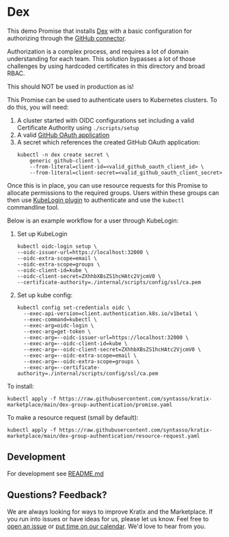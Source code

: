 # Dex

This demo Promise that installs [Dex](https://dexidp.io/) with a basic configuration for authorizing through the [GitHub connector](https://dexidp.io/docs/connectors/github/).

Authorization is a complex process, and requires a lot of domain understanding for each team. This solution bypasses a lot of those challenges by using hardcoded certificates in this directory and broad RBAC.

This should NOT be used in production as is!

This Promise can be used to authenticate users to Kubernetes clusters. To do this, you will need:

1. A cluster started with OIDC configurations set including a valid Certificate Authority using `./scripts/setup`
1. A valid [GitHub OAuth application](https://github.com/settings/applications/new)
1. A secret which references the created GitHub OAuth application:
    ```
    kubectl -n dex create secret \
        generic github-client \
        --from-literal=client-id=<valid_github_oauth_client_id> \
        --from-literal=client-secret=<valid_github_oauth_client_secret>
    ```

Once this is in place, you can use resource requests for this Promise to allocate permissions to the required groups. Users within these groups can then use [KubeLogin plugin](https://github.com/int128/kubelogin) to authenticate and use the `kubectl` commandline tool.

Below is an example workflow for a user through KubeLogin:

1. Set up KubeLogin
    ```
    kubectl oidc-login setup \
    --oidc-issuer-url=https://localhost:32000 \
    --oidc-extra-scope=email \
    --oidc-extra-scope=groups \
    --oidc-client-id=kube \
    --oidc-client-secret=ZXhhbXBsZS1hcHAtc2VjcmV0 \
    --certificate-authority=./internal/scripts/config/ssl/ca.pem
    ```
2. Set up kube config:
    ```
    kubectl config set-credentials oidc \
	  --exec-api-version=client.authentication.k8s.io/v1beta1 \
	  --exec-command=kubectl \
	  --exec-arg=oidc-login \
	  --exec-arg=get-token \
	  --exec-arg=--oidc-issuer-url=https://localhost:32000 \
	  --exec-arg=--oidc-client-id=kube \
	  --exec-arg=--oidc-client-secret=ZXhhbXBsZS1hcHAtc2VjcmV0 \
	  --exec-arg=--oidc-extra-scope=email \
	  --exec-arg=--oidc-extra-scope=groups \
	  --exec-arg=--certificate-authority=./internal/scripts/config/ssl/ca.pem
    ```


To install:
```
kubectl apply -f https://raw.githubusercontent.com/syntasso/kratix-marketplace/main/dex-group-authentication/promise.yaml
```

To make a resource request (small by default):
```
kubectl apply -f https://raw.githubusercontent.com/syntasso/kratix-marketplace/main/dex-group-authentication/resource-request.yaml
```

## Development

For development see [README.md](./internal/README.md)

## Questions? Feedback?

We are always looking for ways to improve Kratix and the Marketplace. If you run into issues or have ideas for us, please let us know. Feel free to [open an issue](https://github.com/syntasso/kratix-marketplace/issues/new/choose) or [put time on our calendar](https://www.syntasso.io/contact-us). We'd love to hear from you.
